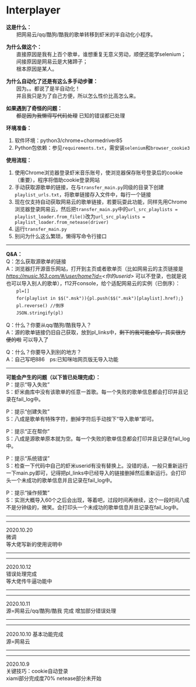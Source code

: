 # Interplayer


**这是什么：**  
　　把网易云/qq/酷狗/酷我的歌单转移到虾米的半自动化小程序。

**为什么做这个：**  
　　直接原因是我有上百个歌单，谁想重复无意义劳动，顺便还能学selenium；  
　　间接原因是网易云是大猪蹄子；  
　　根本原因是某人。

**为什么自动化了还是有这么多手动步骤：**  
　　因为。。都说了是半自动化！  
　　并且我只是为了自己方便，所以怎么性价比高怎么来。

**如果遇到了奇怪的问题：**  
　　~~都是因为我懒得写代码处理~~ 已知的错误都已处理

**环境准备：**　　
1. 软件环境：python3/chrome+chormedriver85 
2. Python包依赖：参见`requirements.txt`，需安装`selenium`和`browser_cookie3`


**使用流程：**　　
1. 使用Chrome浏览器登录虾米音乐账号，使浏览器保存账号登录后的cookie（重要），程序将借助cookie登录网站
2. 手动获取源歌单的链接，在与`transfer_main.py`同级的目录下创建`playlist_urls.txt`，将歌单链接存入文件中，每行一个链接
3. 现在仅支持自动获取网易云的歌单链接，若要玩耍此功能，同样先用Chrome浏览器登录网易云，然后把`transfer_main.py`中的`url_src_playlists = playlist_loader.from_file()`改为`url_src_playlists = playlist_loader.from_netease(driver)`
4. 运行`transfer_main.py`
5. 别问为什么这么繁琐，懒得写命令行接口

----------------------------------------------

**Q&A：**  
Q：怎么获取源歌单的链接  
A：浏览器打开源音乐网站，打开到主页或者歌单页（比如网易云的主页链接是 *https://music.163.com/#/user/home?id=<你的userid>* 可以不登录，也就是说也可以导入别人的歌单），f12开console，给个适配网易云的实例（已倒序）：  
　　``pl=[]``  
　　``for(playlist in $$(".msk")){pl.push($$(".msk")[playlist].href);}``  
　　``pl.reverse() //倒序``  
　　``JSON.stringify(pl)``  

Q：什么？你要从qq/酷狗/酷我导入？  
A：源的歌单链接仍旧自己获取，放到pl_links中，~~剩下的我可能会写，其实很方便的啦~~ 可以导入了

Q：什么？你要导入到别的地方？  
A：自己写吧886　ps:已知咪咕网页版无导入功能

----------------------------------------------

**可能会产生的问题（以下皆已处理完成）：**  
P：提示“导入失败”  
S：虾米曲库中没有该歌单的任意一首歌。每一个失败的歌单信息都会打印并且记录在fail_log中。  

P：提示“创建失败”  
S：八成是歌单有特殊字符，删掉字符后手动按下“导入歌单”即可。

P：提示“正在帮你”  
S：八成是源歌单原本就为空。每一个失败的歌单信息都会打印并且记录在fail_log中。

P：提示“系统错误”  
S：检查一下代码中自己的虾米userid有没有替换上。没错的话，一般只重新运行一下main.py即可，记得把pl_links中已经导入的链接删掉然后重新运行。会打印头一个未成功的歌单信息并且记录在fail_log中。 

P：提示“操作频繁”  
S：实测大概导入60个之后会出现，等着吧，过段时间再继续，这个一段时间八成不是分钟级的，微笑。会打印头一个未成功的歌单信息并且记录在fail_log中。 

----------------------------------------------
----------------------------------------------

2020.10.20  
微调  
等大佬写新的使用说明中

----------------------------------------------
----------------------------------------------

2020.10.12  
错误处理完成  
等大佬传牛逼功能中

----------------------------------------------
----------------------------------------------

2020.10.11  
源=网易云/qq/酷狗/酷我 完成
增加部分错误处理

----------------------------------------------
----------------------------------------------

2020.10.10 基本功能完成  
源=网易云

----------------------------------------------
----------------------------------------------

2020.10.9  
关键技巧：cookie自动登录  
xiami部分完成度70% netease部分未开始
